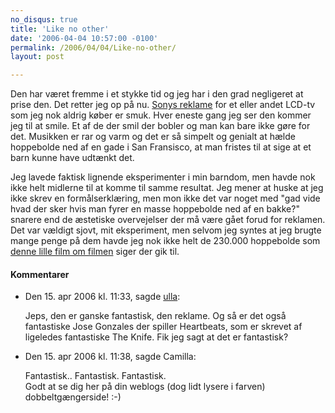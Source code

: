 ```yaml
---
no_disqus: true
title: 'Like no other'
date: '2006-04-04 10:57:00 -0100'
permalink: /2006/04/04/Like-no-other/
layout: post

---
```

Den har været fremme i et stykke tid og jeg har i den grad negligeret at prise den. Det retter jeg op på nu. [Sonys reklame](http://www.bravia-advert.com/includes/vid/bravia_150_sec_high.mov) for et eller andet LCD-tv som jeg nok aldrig køber er smuk. Hver eneste gang jeg ser den kommer jeg til at smile. Et af de der smil der bobler og man kan bare ikke gøre for det. Musikken er rar og varm og det er så simpelt og genialt at hælde hoppebolde ned af en gade i San Fransisco, at man fristes til at sige at et barn kunne have udtænkt det.

Jeg lavede faktisk lignende eksperimenter i min barndom, men havde nok ikke helt midlerne til at komme til samme resultat. Jeg mener at huske at jeg ikke skrev en formålserklæring, men mon ikke det var noget med "gad vide hvad der sker hvis man fyrer en masse hoppebolde ned af en bakke?" snarere end de æstetiske overvejelser der må være gået forud for reklamen.  
Det var vældigt sjovt, mit eksperiment, men selvom jeg syntes at jeg brugte mange penge på dem havde jeg nok ikke helt de 230.000 hoppebolde som [denne lille film om filmen](http://video.google.com/videoplay?docid=-2018436857494815125&q=sony+bravia&pl=true) siger der gik til.
<div class="vintage-comments">
<h4>Kommentarer </h4>
<ul class="vintage-comments-list"><li>
<p class="comment-meta">Den <time datetime="2006-04-15T23:33:23+02:00">15. apr 2006 kl.  11:33</time>, sagde <a href="http://ulollola.blogspot.com">ulla</a>:</p>
<p>Jeps, den er ganske fantastisk, den reklame. Og så er det også fantastiske Jose Gonzales der spiller Heartbeats, som er skrevet af ligeledes fantastiske The Knife. Fik jeg sagt at det er fantastisk?</p>
</li>

<li>
<p class="comment-meta">Den <time datetime="2006-04-15T23:38:18+02:00">15. apr 2006 kl.  11:38</time>, sagde Camilla:</p>
<p>Fantastisk.. Fantastisk. Fantastisk.<br />
Godt at se dig her på din weblogs (dog lidt lysere i farven) dobbeltgængerside! :-)</p>
</li>
</ul>
</div>
